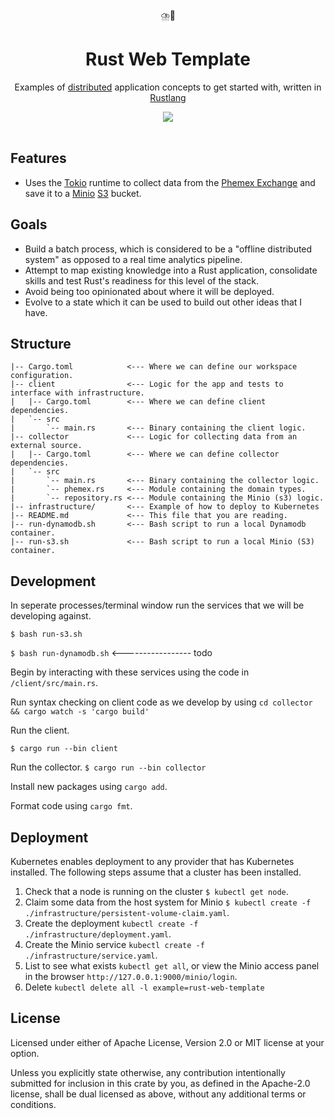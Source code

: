 <div align="center">
   ⛈️🦀
</div>

<h1 align="center">
  Rust Web Template
</h1>

<p align="center">
   Examples of <a href="https://aws.amazon.com/builders-library/challenges-with-distributed-systems/">distributed</a> application concepts to get started with, written in <a href="https://www.rust-lang.org/">Rustlang</a> 
</p>

<div align="center">
  <a alt="GitHub Workflow Status" href="https://github.com/davidmaceachern/rust-web-template/actions">
    <img  src="https://img.shields.io/github/workflow/status/davidmaceachern/rust-web-template/Rust">
  </a>
</div>
<br />

## Features

- Uses the [Tokio](https://tokio.rs/) runtime to collect data from the [Phemex Exchange](https://phemex.com/) and save it to
  a [Minio](https://min.io/) [S3](https://aws.amazon.com/s3/) bucket.

## Goals

- Build a batch process, which is considered to be a "offline distributed system" as opposed to a real time analytics pipeline.
- Attempt to map existing knowledge into a Rust application, consolidate skills and test Rust's readiness for this level of the stack.
- Avoid being too opinionated about where it will be deployed.
- Evolve to a state which it can be used to build out other ideas that I have.

## Structure

```
|-- Cargo.toml            <--- Where we can define our workspace configuration.
|-- client                <--- Logic for the app and tests to interface with infrastructure.
|   |-- Cargo.toml        <--- Where we can define client dependencies.
|   `-- src
|       `-- main.rs       <--- Binary containing the client logic.
|-- collector             <--- Logic for collecting data from an external source.
|   |-- Cargo.toml        <--- Where we can define collector dependencies.
|   `-- src
|       `-- main.rs       <--- Binary containing the collector logic.
|       `-- phemex.rs     <--- Module containing the domain types.
|       `-- repository.rs <--- Module containing the Minio (s3) logic.
|-- infrastructure/       <--- Example of how to deploy to Kubernetes
|-- README.md             <--- This file that you are reading.
|-- run-dynamodb.sh       <--- Bash script to run a local Dynamodb container.
|-- run-s3.sh             <--- Bash script to run a local Minio (S3) container.
```

## Development

In seperate processes/terminal window run the services that we will be developing against.

`$ bash run-s3.sh`

`$ bash run-dynamodb.sh` <----------------- todo

Begin by interacting with these services using the code in `/client/src/main.rs`.

Run syntax checking on client code as we develop by using `cd collector && cargo watch -s 'cargo build'`

Run the client.

`$ cargo run --bin client`

Run the collector.
`$ cargo run --bin collector`

Install new packages using `cargo add`.

Format code using `cargo fmt`.

## Deployment

Kubernetes enables deployment to any provider that has Kubernetes installed. The following steps assume that a cluster has been installed.

1. Check that a node is running on the cluster `$ kubectl get node`.
2. Claim some data from the host system for Minio `$ kubectl create -f ./infrastructure/persistent-volume-claim.yaml`.
3. Create the deployment `kubectl create -f ./infrastructure/deployment.yaml`.
4. Create the Minio service `kubectl create -f ./infrastructure/service.yaml`.
5. List to see what exists `kubectl get all`, or view the Minio access panel in the browser `http://127.0.0.1:9000/minio/login`.
6. Delete `kubectl delete all -l example=rust-web-template`

## License

Licensed under either of Apache License, Version 2.0 or MIT license at your option.

Unless you explicitly state otherwise, any contribution intentionally submitted for inclusion in this crate by you, as defined in the Apache-2.0 license, shall be dual licensed as above, without any additional terms or conditions.
